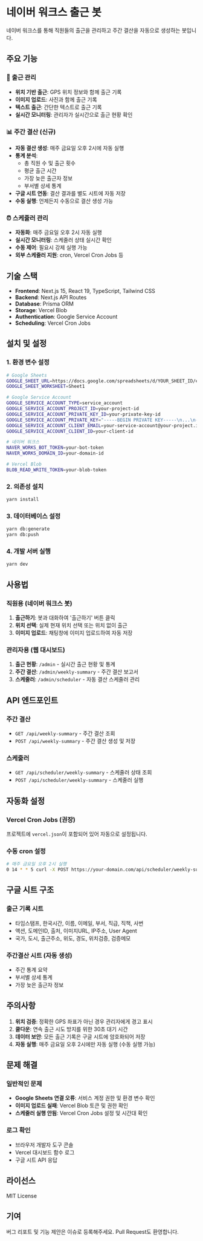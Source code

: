 # 네이버 워크스 출근 봇

네이버 워크스를 통해 직원들의 출근을 관리하고 주간 결산을 자동으로 생성하는 봇입니다.

## 주요 기능

### 🏢 출근 관리

- **위치 기반 출근**: GPS 위치 정보와 함께 출근 기록
- **이미지 업로드**: 사진과 함께 출근 기록
- **텍스트 출근**: 간단한 텍스트로 출근 기록
- **실시간 모니터링**: 관리자가 실시간으로 출근 현황 확인

### 📊 주간 결산 (신규)

- **자동 결산 생성**: 매주 금요일 오후 2시에 자동 실행
- **통계 분석**:
  - 총 직원 수 및 출근 횟수
  - 평균 출근 시간
  - 가장 늦은 출근자 정보
  - 부서별 상세 통계
- **구글 시트 연동**: 결산 결과를 별도 시트에 자동 저장
- **수동 실행**: 언제든지 수동으로 결산 생성 가능

### ⏰ 스케줄러 관리

- **자동화**: 매주 금요일 오후 2시 자동 실행
- **실시간 모니터링**: 스케줄러 상태 실시간 확인
- **수동 제어**: 필요시 강제 실행 가능
- **외부 스케줄러 지원**: cron, Vercel Cron Jobs 등

## 기술 스택

- **Frontend**: Next.js 15, React 19, TypeScript, Tailwind CSS
- **Backend**: Next.js API Routes
- **Database**: Prisma ORM
- **Storage**: Vercel Blob
- **Authentication**: Google Service Account
- **Scheduling**: Vercel Cron Jobs

## 설치 및 설정

### 1. 환경 변수 설정

```bash
# Google Sheets
GOOGLE_SHEET_URL=https://docs.google.com/spreadsheets/d/YOUR_SHEET_ID/edit
GOOGLE_SHEET_WORKSHEET=Sheet1

# Google Service Account
GOOGLE_SERVICE_ACCOUNT_TYPE=service_account
GOOGLE_SERVICE_ACCOUNT_PROJECT_ID=your-project-id
GOOGLE_SERVICE_ACCOUNT_PRIVATE_KEY_ID=your-private-key-id
GOOGLE_SERVICE_ACCOUNT_PRIVATE_KEY="-----BEGIN PRIVATE KEY-----\n...\n-----END PRIVATE KEY-----\n"
GOOGLE_SERVICE_ACCOUNT_CLIENT_EMAIL=your-service-account@your-project.iam.gserviceaccount.com
GOOGLE_SERVICE_ACCOUNT_CLIENT_ID=your-client-id

# 네이버 워크스
NAVER_WORKS_BOT_TOKEN=your-bot-token
NAVER_WORKS_DOMAIN_ID=your-domain-id

# Vercel Blob
BLOB_READ_WRITE_TOKEN=your-blob-token
```

### 2. 의존성 설치

```bash
yarn install
```

### 3. 데이터베이스 설정

```bash
yarn db:generate
yarn db:push
```

### 4. 개발 서버 실행

```bash
yarn dev
```

## 사용법

### 직원용 (네이버 워크스 봇)

1. **출근하기**: 봇과 대화하여 '출근하기' 버튼 클릭
2. **위치 선택**: 실제 현재 위치 선택 또는 위치 없이 출근
3. **이미지 업로드**: 채팅창에 이미지 업로드하여 자동 저장

### 관리자용 (웹 대시보드)

1. **출근 현황**: `/admin` - 실시간 출근 현황 및 통계
2. **주간 결산**: `/admin/weekly-summary` - 주간 결산 보고서
3. **스케줄러**: `/admin/scheduler` - 자동 결산 스케줄러 관리

## API 엔드포인트

### 주간 결산

- `GET /api/weekly-summary` - 주간 결산 조회
- `POST /api/weekly-summary` - 주간 결산 생성 및 저장

### 스케줄러

- `GET /api/scheduler/weekly-summary` - 스케줄러 상태 조회
- `POST /api/scheduler/weekly-summary` - 스케줄러 실행

## 자동화 설정

### Vercel Cron Jobs (권장)

프로젝트에 `vercel.json`이 포함되어 있어 자동으로 설정됩니다.

### 수동 cron 설정

```bash
# 매주 금요일 오후 2시 실행
0 14 * * 5 curl -X POST https://your-domain.com/api/scheduler/weekly-summary
```

## 구글 시트 구조

### 출근 기록 시트

- 타임스탬프, 한국시간, 이름, 이메일, 부서, 직급, 직책, 사번
- 액션, 도메인ID, 출처, 이미지URL, IP주소, User Agent
- 국가, 도시, 출근주소, 위도, 경도, 위치검증, 검증메모

### 주간결산 시트 (자동 생성)

- 주간 통계 요약
- 부서별 상세 통계
- 가장 늦은 출근자 정보

## 주의사항

1. **위치 검증**: 정확한 GPS 좌표가 아닌 경우 관리자에게 경고 표시
2. **쿨다운**: 연속 출근 시도 방지를 위한 30초 대기 시간
3. **데이터 보안**: 모든 출근 기록은 구글 시트에 암호화되어 저장
4. **자동 실행**: 매주 금요일 오후 2시에만 자동 실행 (수동 실행 가능)

## 문제 해결

### 일반적인 문제

- **Google Sheets 연결 오류**: 서비스 계정 권한 및 환경 변수 확인
- **이미지 업로드 실패**: Vercel Blob 토큰 및 권한 확인
- **스케줄러 실행 안됨**: Vercel Cron Jobs 설정 및 시간대 확인

### 로그 확인

- 브라우저 개발자 도구 콘솔
- Vercel 대시보드 함수 로그
- 구글 시트 API 응답

## 라이선스

MIT License

## 기여

버그 리포트 및 기능 제안은 이슈로 등록해주세요.
Pull Request도 환영합니다.
